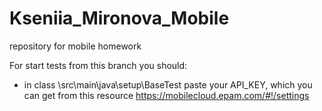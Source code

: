 # Kseniia_Mironova_Mobile
repository for mobile homework

For start tests from this branch you should:
- in class \src\main\java\setup\BaseTest paste your API_KEY, which you can get from this resource https://mobilecloud.epam.com/#!/settings
